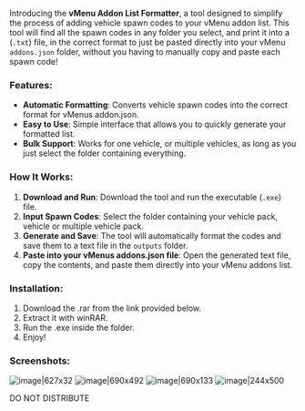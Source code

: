 Introducing the **vMenu Addon List Formatter**, a tool designed to simplify the process of adding vehicle spawn codes to your vMenu addon list. This tool will find all the spawn codes in any folder you select, and print it into a (`.txt`) file, in the correct format to just be pasted directly into your vMenu `addons.json` folder, without you having to manually copy and paste each spawn code!

### Features:

* **Automatic Formatting**: Converts vehicle spawn codes into the correct format for vMenus addon.json.
* **Easy to Use**: Simple interface that allows you to quickly generate your formatted list.
* **Bulk Support**: Works for one vehicle, or multiple vehicles, as long as you just select the folder containing everything.

### How It Works:

1. **Download and Run**: Download the tool and run the executable (`.exe`) file.
2. **Input Spawn Codes**: Select the folder containing your vehicle pack, vehicle or multiple vehicle pack.
3. **Generate and Save**: The tool will automatically format the codes and save them to a text file in the `outputs` folder.
4. **Paste into your vMenus addons.json file**: Open the generated text file, copy the contents, and paste them directly into your vMenu addons list.

### Installation:

1. Download the .rar from the link provided below.
2. Extract it with winRAR.
3. Run the .exe inside the folder.
4. Enjoy!



### Screenshots:

![image|627x32](upload://2dm0pbWD1pUqH3CytIz2s59Xhhd.png)
![image|690x492](upload://sqKrXOEyiEh9JBOfiTLgKvGFDVd.png)
![image|690x133](upload://w8ARk90qYULLx8pHeLV3cZRD914.png)
![image|244x500](upload://yLOEjkNyeTUIlsgn0VWJFrH1upH.png)


DO NOT DISTRIBUTE
